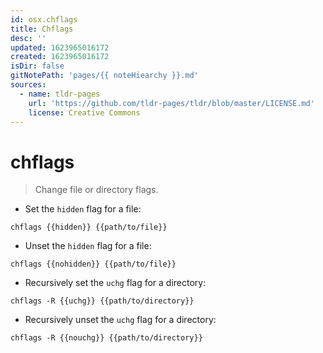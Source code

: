 ```yaml
---
id: osx.chflags
title: Chflags
desc: ''
updated: 1623965016172
created: 1623965016172
isDir: false
gitNotePath: 'pages/{{ noteHiearchy }}.md'
sources:
  - name: tldr-pages
    url: 'https://github.com/tldr-pages/tldr/blob/master/LICENSE.md'
    license: Creative Commons
---
```

# chflags

> Change file or directory flags.

- Set the `hidden` flag for a file:

`chflags {{hidden}} {{path/to/file}}`

- Unset the `hidden` flag for a file:

`chflags {{nohidden}} {{path/to/file}}`

- Recursively set the `uchg` flag for a directory:

`chflags -R {{uchg}} {{path/to/directory}}`

- Recursively unset the `uchg` flag for a directory:

`chflags -R {{nouchg}} {{path/to/directory}}`

